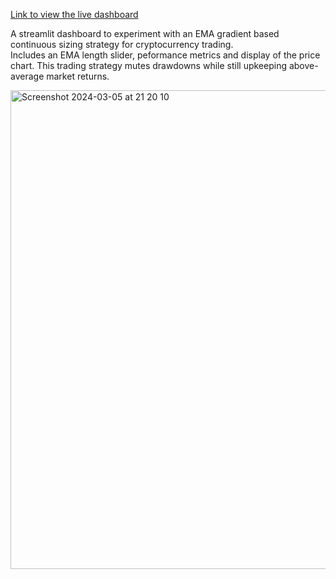 [Link to view the live dashboard](https://momo-gradient-ffrrozkgcciumynrw7kawu.streamlit.app/)   

A streamlit dashboard to experiment with an EMA gradient based continuous sizing strategy for cryptocurrency trading.   
Includes an EMA length slider, peformance metrics and display of the price chart.
This trading strategy mutes drawdowns while still upkeeping above-average market returns.   

<img width="766" alt="Screenshot 2024-03-05 at 21 20 10" src="https://github.com/dan-ince/Momo-Gradient/assets/92609408/27a3031d-e586-4898-b3cb-ee0b5023c972">
